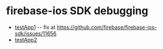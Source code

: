 # firebase-ios SDK debugging

- [testApp1](testApp1/README.MD) -- fix at https://github.com/firebase/firebase-ios-sdk/issues/11656
- [testApp2](testApp2/README.MD)
